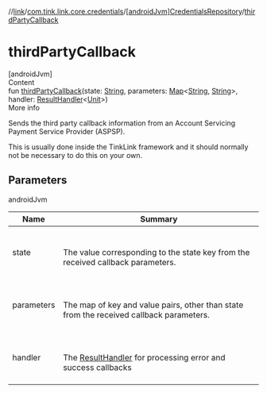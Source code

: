 //[link](../../index.md)/[com.tink.link.core.credentials](../index.md)/[[androidJvm]CredentialsRepository](index.md)/[thirdPartyCallback](third-party-callback.md)



# thirdPartyCallback  
[androidJvm]  
Content  
fun [thirdPartyCallback](third-party-callback.md)(state: [String](https://kotlinlang.org/api/latest/jvm/stdlib/kotlin/-string/index.html), parameters: [Map](https://kotlinlang.org/api/latest/jvm/stdlib/kotlin.collections/-map/index.html)<[String](https://kotlinlang.org/api/latest/jvm/stdlib/kotlin/-string/index.html), [String](https://kotlinlang.org/api/latest/jvm/stdlib/kotlin/-string/index.html)>, handler: [ResultHandler](../../com.tink.service.handler/[android-jvm]-result-handler/index.md)<[Unit](https://kotlinlang.org/api/latest/jvm/stdlib/kotlin/-unit/index.html)>)  
More info  


Sends the third party callback information from an Account Servicing Payment Service Provider (ASPSP).



This is usually done inside the TinkLink framework and it should normally not be necessary to do this on your own.



## Parameters  
  
androidJvm  
  
|  Name|  Summary| 
|---|---|
| <a name="com.tink.link.core.credentials/CredentialsRepository/thirdPartyCallback/#kotlin.String#kotlin.collections.Map[kotlin.String,kotlin.String]#com.tink.service.handler.ResultHandler[kotlin.Unit]/PointingToDeclaration/"></a>state| <a name="com.tink.link.core.credentials/CredentialsRepository/thirdPartyCallback/#kotlin.String#kotlin.collections.Map[kotlin.String,kotlin.String]#com.tink.service.handler.ResultHandler[kotlin.Unit]/PointingToDeclaration/"></a><br><br>The value corresponding to the state key from the received callback parameters.<br><br>
| <a name="com.tink.link.core.credentials/CredentialsRepository/thirdPartyCallback/#kotlin.String#kotlin.collections.Map[kotlin.String,kotlin.String]#com.tink.service.handler.ResultHandler[kotlin.Unit]/PointingToDeclaration/"></a>parameters| <a name="com.tink.link.core.credentials/CredentialsRepository/thirdPartyCallback/#kotlin.String#kotlin.collections.Map[kotlin.String,kotlin.String]#com.tink.service.handler.ResultHandler[kotlin.Unit]/PointingToDeclaration/"></a><br><br>The map of key and value pairs, other than state from the received callback parameters.<br><br>
| <a name="com.tink.link.core.credentials/CredentialsRepository/thirdPartyCallback/#kotlin.String#kotlin.collections.Map[kotlin.String,kotlin.String]#com.tink.service.handler.ResultHandler[kotlin.Unit]/PointingToDeclaration/"></a>handler| <a name="com.tink.link.core.credentials/CredentialsRepository/thirdPartyCallback/#kotlin.String#kotlin.collections.Map[kotlin.String,kotlin.String]#com.tink.service.handler.ResultHandler[kotlin.Unit]/PointingToDeclaration/"></a><br><br>The [ResultHandler](../../com.tink.service.handler/[android-jvm]-result-handler/index.md) for processing error and success callbacks<br><br>
  
  



